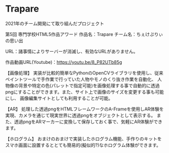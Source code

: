 # Trapare
2021年のチーム開発にて取り組んだプロジェクト

第5回 専門学校HTML5作品アワード
作品名：Trapare
チーム名：ちぇけぷりぃの思い出

URL：諸事情によりサーバーが消滅し、有効なURLがありません。

作品動画URL(Youtube)：https://youtu.be/8_P82UTb85g

【画像処理】
実装が比較的簡単なPythonのOpenCVライブラリを使用し、従来ペイントツールで手作業で行っていた人物やモノのくり抜き作業を自動化、
人物像の背景や特定の色(パレットで指定可能)を画像処理する事で自動的に透過pngにすることができます。また、サイト上で画像のサイズを変更する事も可能にし、
画像編集サイトとしても利用することが可能。

【AR】
処理した透過pngをHTMLフレームワークのA-Frameを使用しAR体験を実現、カメラを通じて現実世界に透過pngをオブジェクトとして表示する。
また、透過pngをARマーカーに変換して保存しておく事で、気軽にAR体験ができます。

【ホログラム】
おまけのおまけで実装したホログラム機能、手作りのキットをスマホ画面に設置するととても簡易的(擬似的?)なホログラム体験ができます。
